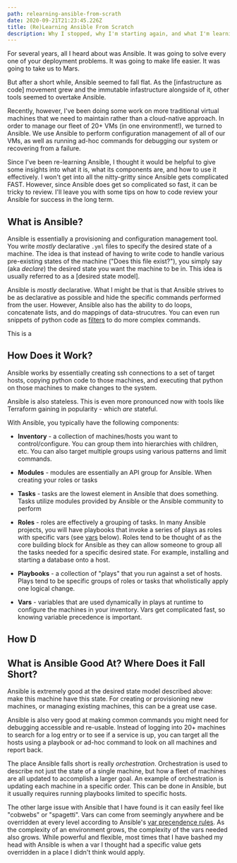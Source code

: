 ```yaml
---
path: relearning-ansible-from-scrath
date: 2020-09-21T21:23:45.226Z
title: (Re)Learning Ansible From Scratch
description: Why I stopped, why I'm starting again, and what I'm learning.
---
```

For several years, all I heard about was Ansible. It was going to solve every one of your deployment problems. It was going to make life easier. It was going to take us to Mars.

But after a short while, Ansible seemed to fall flat. As the [infastructure 
as code] movement grew and the immutable infastructure alongside of it, other tools seemed to overtake Ansible. 

Recently, however, I've been doing some work on more traditional virtual machines that we need to maintain rather than a cloud-native approach. In order to manage our fleet of 20+ VMs (in one environment!), we turned to Ansible. We use Ansible to perform configuration management of all of our VMs, as well as running ad-hoc commands for debugging our system or recovering from a failure.

Since I've been re-learning Ansible, I thought it would be helpful to give some insights into what it is, what its components are, and how to use it effectively. I won't get into all the nitty-gritty since Ansible gets complicated FAST. However, since Ansible does get so complicated so fast, it can be tricky to review. I'll leave you with some tips on how to code review your Ansible for success in the long term. 

## What is Ansible?
Ansible is essentially a provisioning and configuration management tool. You write _mostly_ declarative `.yml` files to specify the desired state of a machine. The idea is that instead of having to write code to handle various pre-existing states of the machine ("Does this file exist?"), you simply say (aka *declare*) the desired state you want the machine to be in. This idea is usually referred to as a [desired state model].

Ansible is _mostly_ declarative. What I might be that is that Ansible strives to be as declarative as possible and hide the specific commands performed from the user. However, Ansible also has the ability to do loops, concatenate lists, and do mappings of data-strucutres. You can even run snippets of python code as [filters]() to do more complex commands. 

This is a 



## How Does it Work?
Ansible works by essentially creating ssh connections to a set of target hosts, copying python code to those machines, and executing that python on those machines to make changes to the system. 

Ansible is also stateless. This is even more pronounced now with tools like Terraform gaining in popularity - which *are* stateful. 

With Ansible, you typically have the following components:
* **Inventory** - a collection of machines/hosts you want to control/configure. You can group them into hierarchies with children, etc. You can also target multiple groups using various patterns and limit commands. 

* **Modules** - modules are essentially an API group for Ansible. When creating your roles or tasks

* **Tasks** - tasks are the lowest element in Ansible that does something. Tasks utilize modules provided by Ansible or the Ansible community to perform 

* **Roles** - roles are effectively a grouping of tasks. In many Ansible projects, you will have playbooks that invoke a series of plays as roles with specific vars (see [vars]() below). Roles tend to be thought of as the core building block for  Ansible as they can allow someone to group all the tasks needed for a specific desired state. For example, installing and starting a database onto a host.

* **Playbooks** - a collection of "plays" that you run against a set of hosts. Plays tend to be specific groups of roles or tasks that wholistically apply one logical change.

* **Vars** - variables that are used dynamically in plays at runtime to configure the machines in your inventory. Vars get complicated fast, so knowing variable precedence is important.

## How D

## What is Ansible Good At? Where Does it Fall Short?
Ansible is extremely good at the desired state model described above: make this machine have this state. For creating or provisioning new machines, or managing existing machines, this can be a great use case.

Ansible is also very good at making common commands you might need for debugging accessible and re-usable. Instead of logging into 20+ machines to search for a log entry or to see if a service is up, you can target all the hosts using a playbook or ad-hoc command to look on all machines and report back.

The place Ansible falls short is really _orchestration_. Orchestration is used to describe not just the state of a single machine, but how a fleet of machines are all updated to accomplish a larger goal. An example of orchestration is updating each machine in a specific order. This can be done in Ansible, but it usually requires running playbooks limited to specific hosts. 

The other large issue with Ansible that I have found is it can easily feel like "cobwebs" or "spagetti". Vars can come from seemingly anywhere and be overridden at every level according to Ansible's [var precendence rules](). As the complexity of an environment grows, the complexity of the vars needed also grows. While powerful and flexible, most times that I have bashed my head with Ansible is when a var I thought had a specific value gets overridden in a place I didn't think would apply.


